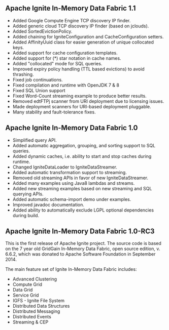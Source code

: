 ## Apache Ignite In-Memory Data Fabric 1.1
* Added Google Compute Engine TCP discovery IP finder.
* Added generic cloud TCP discovery IP finder (based on jclouds).
* Added SortedEvictionPolicy.
* Added chaining for IgniteConfiguration and CacheConfiguration setters.
* Added AffinityUuid class for easier generation of unique collocated keys.
* Added support for cache configuration templates.
* Added support for (*) star notation in cache names.
* Added "collocated" mode for SQL queries.
* Improved expiry policy handling (TTL based evictions) to avoid thrashing.
* Fixed job continuations.
* Fixed compilation and runtime with OpenJDK 7 & 8
* Fixed SQL Union support
* Fixed Word-Count streaming example to produce better results.
* Removed edtFTPj scanner from URI deployment due to licensing issues.
* Made deployment scanners for URI-based deployment pluggable.
* Many stability and fault-tolerance fixes.

## Apache Ignite In-Memory Data Fabric 1.0
* Simplified query API.
* Added automatic aggregation, grouping, and sorting support to SQL queries.
* Added dynamic caches, i.e. ability to start and stop caches during runtime.
* Changed IgniteDataLoader to IgniteDataStreamer.
* Added automatic transformation support to streaming.
* Removed old streaming APIs in favor of new IgniteDataStreamer.
* Added many examples using Java8 lambdas and streams.
* Added new streaming examples based on new streaming and SQL querying APIs.
* Added automatic schema-import demo under examples.
* Improved javadoc documentation.
* Added ability to automatically exclude LGPL optional dependencies during build.

## Apache Ignite In-Memory Data Fabric 1.0-RC3
This is the first release of Apache Ignite project. The source code is based on the 7 year old GridGain In-Memory Data Fabric, open source edition, v. 6.6.2, which was donated to Apache Software Foundation in September 2014.

The main feature set of Ignite In-Memory Data Fabric includes:
* Advanced Clustering
* Compute Grid
* Data Grid
* Service Grid
* IGFS - Ignite File System
* Distributed Data Structures
* Distributed Messaging
* Distributed Events
* Streaming & CEP